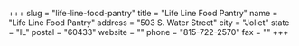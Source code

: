 +++
slug = "life-line-food-pantry"
title = "Life Line Food Pantry"
name = "Life Line Food Pantry"
address = "503 S. Water Street"
city = "Joliet"
state = "IL"
postal = "60433"
website = ""
phone = "815-722-2570"
fax = ""
+++
